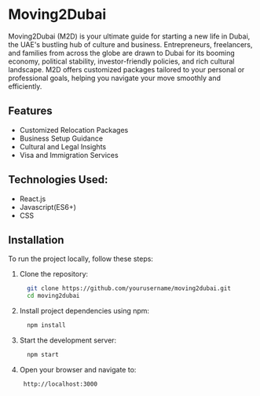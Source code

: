 # Moving2Dubai
Moving2Dubai (M2D) is your ultimate guide for starting a new life in Dubai, the UAE's bustling hub of culture and business. Entrepreneurs, freelancers, and families from across the globe are drawn to Dubai for its booming economy, political stability, investor-friendly policies, and rich cultural landscape. M2D offers customized packages tailored to your personal or professional goals, helping you navigate your move smoothly and efficiently.

## Features
 - Customized Relocation Packages
 - Business Setup Guidance
 - Cultural and Legal Insights
 - Visa and Immigration Services

## Technologies Used:
- React.js
- Javascript(ES6+)
- CSS

## Installation
To run the project locally, follow these steps:

1. Clone the repository:
   
   ```bash
     git clone https://github.com/yourusername/moving2dubai.git
     cd moving2dubai

2. Install project dependencies using npm:
   
   ```bash
     npm install
   ```
3. Start the development server:
   
   ```bash
     npm start
   ```
4. Open your browser and navigate to:
   ```bash
    http://localhost:3000
   ```
